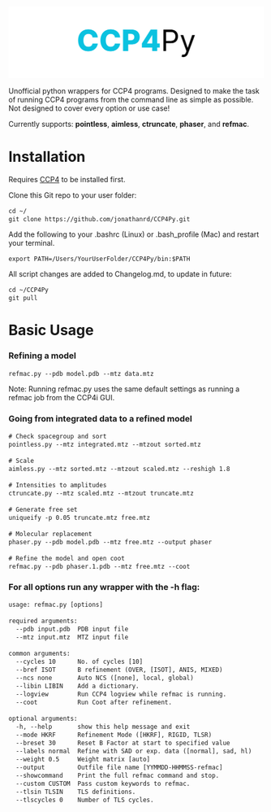 <center><img src="CCP4Py.png" alt="CCP4Py Logo" width="800"/></center>

Unofficial python wrappers for CCP4 programs. Designed to make the task of running CCP4 programs from the command line as simple as possible. Not designed to cover every option or use case!

Currently supports: **pointless**, **aimless**, **ctruncate**, **phaser**, and **refmac**.

# Installation
Requires [CCP4](http://www.ccp4.ac.uk/download/) to be installed first.

Clone this Git repo to your user folder:
```
cd ~/
git clone https://github.com/jonathanrd/CCP4Py.git
```

Add the following to your .bashrc (Linux) or .bash_profile (Mac) and restart your terminal.
```
export PATH=/Users/YourUserFolder/CCP4Py/bin:$PATH
```
All script changes are added to Changelog.md, to update in future:
```
cd ~/CCP4Py
git pull
```

# Basic Usage

### Refining a model
```
refmac.py --pdb model.pdb --mtz data.mtz
```
Note: Running refmac.py uses the same default settings as running a refmac job from the CCP4i GUI.


### Going from integrated data to a refined model
```
# Check spacegroup and sort
pointless.py --mtz integrated.mtz --mtzout sorted.mtz

# Scale
aimless.py --mtz sorted.mtz --mtzout scaled.mtz --reshigh 1.8

# Intensities to amplitudes
ctruncate.py --mtz scaled.mtz --mtzout truncate.mtz

# Generate free set
uniqueify -p 0.05 truncate.mtz free.mtz

# Molecular replacement
phaser.py --pdb model.pdb --mtz free.mtz --output phaser

# Refine the model and open coot
refmac.py --pdb phaser.1.pdb --mtz free.mtz --coot

```


### For all options run any wrapper with the -h flag:
```
usage: refmac.py [options]

required arguments:
  --pdb input.pdb  PDB input file
  --mtz input.mtz  MTZ input file

common arguments:
  --cycles 10      No. of cycles [10]
  --bref ISOT      B refinement (OVER, [ISOT], ANIS, MIXED)
  --ncs none       Auto NCS ([none], local, global)
  --libin LIBIN    Add a dictionary.
  --logview        Run CCP4 logview while refmac is running.
  --coot           Run Coot after refinement.

optional arguments:
  -h, --help       show this help message and exit
  --mode HKRF      Refinement Mode ([HKRF], RIGID, TLSR)
  --breset 30      Reset B Factor at start to specified value
  --labels normal  Refine with SAD or exp. data ([normal], sad, hl)
  --weight 0.5     Weight matrix [auto]
  --output         Outfile file name [YYMMDD-HHMMSS-refmac]
  --showcommand    Print the full refmac command and stop.
  --custom CUSTOM  Pass custom keywords to refmac.
  --tlsin TLSIN    TLS definitions.
  --tlscycles 0    Number of TLS cycles.
```
